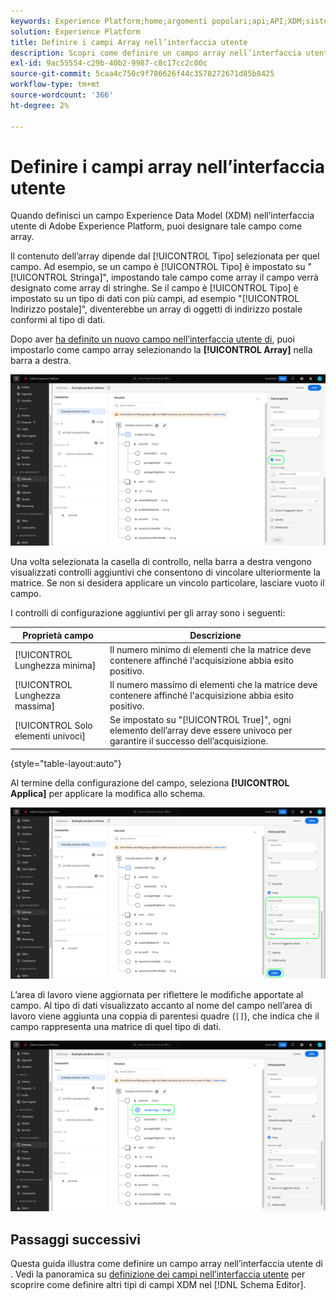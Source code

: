 ```yaml
---
keywords: Experience Platform;home;argomenti popolari;api;API;XDM;sistema XDM;modello dati esperienza;modello dati;ui;workspace;array;campo;
solution: Experience Platform
title: Definire i campi Array nell’interfaccia utente
description: Scopri come definire un campo array nell’interfaccia utente di Experience Platform.
exl-id: 9ac55554-c29b-40b2-9987-c8c17cc2c00c
source-git-commit: 5caa4c750c9f786626f44c3578272671d85b8425
workflow-type: tm+mt
source-wordcount: '366'
ht-degree: 2%

---
```


# Definire i campi array nell’interfaccia utente

Quando definisci un campo Experience Data Model (XDM) nell’interfaccia utente di Adobe Experience Platform, puoi designare tale campo come array.

Il contenuto dell’array dipende dal [!UICONTROL Tipo] selezionata per quel campo. Ad esempio, se un campo è [!UICONTROL Tipo] è impostato su &quot;[!UICONTROL Stringa]&quot;, impostando tale campo come array il campo verrà designato come array di stringhe. Se il campo è [!UICONTROL Tipo] è impostato su un tipo di dati con più campi, ad esempio &quot;[!UICONTROL Indirizzo postale]&quot;, diventerebbe un array di oggetti di indirizzo postale conformi al tipo di dati.

Dopo aver [ha definito un nuovo campo nell’interfaccia utente di](./overview.md#define), puoi impostarlo come campo array selezionando la **[!UICONTROL Array]** nella barra a destra.

![](../../images/ui/fields/special/array.png)

Una volta selezionata la casella di controllo, nella barra a destra vengono visualizzati controlli aggiuntivi che consentono di vincolare ulteriormente la matrice. Se non si desidera applicare un vincolo particolare, lasciare vuoto il campo.

I controlli di configurazione aggiuntivi per gli array sono i seguenti:

| Proprietà campo | Descrizione |
| --- | --- |
| [!UICONTROL Lunghezza minima] | Il numero minimo di elementi che la matrice deve contenere affinché l&#39;acquisizione abbia esito positivo. |
| [!UICONTROL Lunghezza massima] | Il numero massimo di elementi che la matrice deve contenere affinché l&#39;acquisizione abbia esito positivo. |
| [!UICONTROL Solo elementi univoci] | Se impostato su &quot;[!UICONTROL True]&quot;, ogni elemento dell’array deve essere univoco per garantire il successo dell’acquisizione. |

{style=&quot;table-layout:auto&quot;}

Al termine della configurazione del campo, seleziona **[!UICONTROL Applica]** per applicare la modifica allo schema.

![](../../images/ui/fields/special/array-config.png)

L’area di lavoro viene aggiornata per riflettere le modifiche apportate al campo. Al tipo di dati visualizzato accanto al nome del campo nell’area di lavoro viene aggiunta una coppia di parentesi quadre (`[]`), che indica che il campo rappresenta una matrice di quel tipo di dati.

![](../../images/ui/fields/special/array-applied.png)

## Passaggi successivi

Questa guida illustra come definire un campo array nell’interfaccia utente di . Vedi la panoramica su [definizione dei campi nell’interfaccia utente](./overview.md#special) per scoprire come definire altri tipi di campi XDM nel [!DNL Schema Editor].
